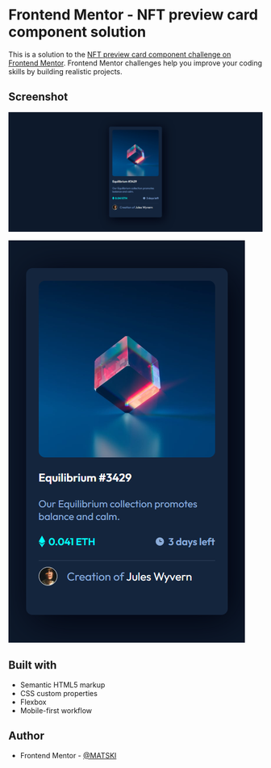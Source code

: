 # Frontend Mentor - NFT preview card component solution

This is a solution to the [NFT preview card component challenge on Frontend Mentor](https://www.frontendmentor.io/challenges/nft-preview-card-component-SbdUL_w0U). Frontend Mentor challenges help you improve your coding skills by building realistic projects.

## Screenshot

![desktop view](https://raw.githubusercontent.com/M4TSKI/nft-card-component/main/images/nft-desktop.png)

![mobile view](https://raw.githubusercontent.com/M4TSKI/nft-card-component/main/images/nft-mobile.png)

## Built with

- Semantic HTML5 markup
- CSS custom properties
- Flexbox
- Mobile-first workflow

## Author

- Frontend Mentor - [@MATSKI](https://www.frontendmentor.io/profile/M4TSKI)
